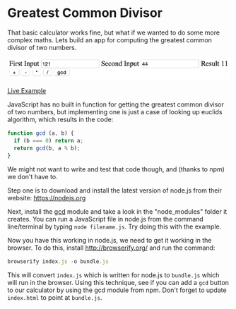 # Greatest Common Divisor

That basic calculator works fine, but what if we wanted to do some more complex maths.  Lets build an app for computing the greatest common divisor of two numbers.

![Example Image](example.png)

[Live Example](https://rawgit.com/ForbesLindesay/tutorials-for-building-real-apps/master/02-gcd/solution/index.html)

JavaScript has no built in function for getting the greatest common divisor of two numbers, but implementing one is just a case of looking up euclids algorithm, which results in the code:

```js
function gcd (a, b) {
  if (b === 0) return a;
  return gcd(b, a % b);
}
```

We might not want to write and test that code though, and (thanks to npm) we don't have to.


Step one is to download and install the latest version of node.js from their website: https://nodejs.org

Next, install the [gcd](https://www.npmjs.com/package/gcd) module and take a look in the "node_modules" folder it creates.  You can run a JavaScript file in node.js from the command line/terminal by typing `node filename.js`.  Try doing this with the example.

Now you have this working in node.js, we need to get it working in the browser.  To do this, install http://browserify.org/ and run the command:

```js
browserify index.js -o bundle.js
```

This will convert `index.js` which is written for node.js to `bundle.js` which will run in the browser.  Using this technique, see if you can add a `gcd` button to our calculator by using the gcd module from npm.  Don't forget to update `index.html` to point at `bundle.js`.